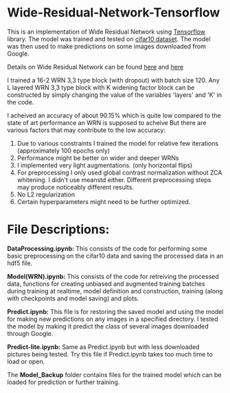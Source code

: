 # Wide-Residual-Network-Tensorflow

This is an implementation of Wide Residual Network using [Tensorflow](https://www.tensorflow.org/) library. 
The model was trained and tested on [cifar10 dataset](https://www.cs.toronto.edu/~kriz/cifar.html). The model was then used to make predictions on some images downloaded from Google.

Details on Wide Residual Network can be found [here](https://arxiv.org/abs/1605.07146) and [here](https://github.com/szagoruyko/wide-residual-networks)

I trained a 16-2 WRN 3,3 type block (with dropout) with batch size 120. Any L layered WRN 3,3 type block with K widening factor block can be constructed by simply changing the value of the variables 'layers' and 'K' in the code.

I acheived an accuracy of about 90.15% which is quite low compared to the state of art performance an WRN is supposed to acheive
But there are various factors that may contribute to the low accuracy:

1) Due to various constraints I trained the model for relative few iterations (approximately 100 epochs only)
2) Performance might be better on wider and deeper WRNs
3) I implemented very light augmentations. (only horizontal flips)
4) For preprocessing I only used global contrast normalization without ZCA whitening. I didn't use meanstd either. Different preprocessing steps may produce noticeably different results.
5) No L2 regularization
6) Certain hyperparameters might need to be further optimized. 

# File Descriptions:

**DataProcessing.ipynb:** This consists of the code for performing some basic preprocessing on the cifar10 data and saving the processed data in an hdf5 file.

**Model(WRN).ipynb:** This consists of the code for retreiving the processed data, functions for creating unbiased and augmented training batches during training at realtime, model definition and construction, training (along with checkpoints and model saving) and plots.

**Predict.ipynb:** This file is for restoring the saved model and using the model for making new predictions on any images in a specified directory. I tested the model by making it predict the class of several images downloaded through Google.

**Predict-lite.ipynb:** Same as Predict.ipynb but with less downloaded pictures being tested. Try this file if Predict.ipynb takes too much time to load or open. 

The **Model_Backup** folder contains files for the trained model which can be loaded for prediction or further training.
